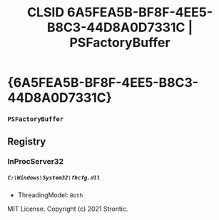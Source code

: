 ﻿---
title: "CLSID 6A5FEA5B-BF8F-4EE5-B8C3-44D8A0D7331C | PSFactoryBuffer"
excerpt: What is COM-Object CLSID 6A5FEA5B-BF8F-4EE5-B8C3-44D8A0D7331C?
---

# {6A5FEA5B-BF8F-4EE5-B8C3-44D8A0D7331C}

### `PSFactoryBuffer`

## Registry


### InProcServer32

##### `C:\Windows\System32\fhcfg.dll`
* ThreadingModel: `Both`

MIT License. Copyright (c) 2021 Strontic.


